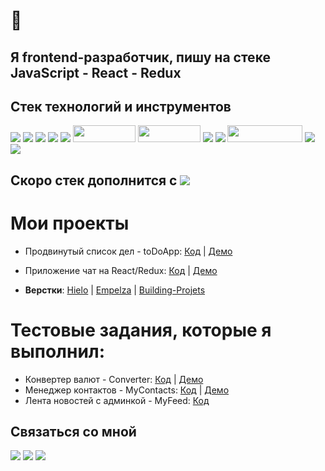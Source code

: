 # 👋 
## Я frontend-разработчик, пишу на стеке JavaScript - React - Redux

<!--
**lors08-08/lors08-08** is a ✨ _special_ ✨ repository because its `README.md` (this file) appears on your GitHub profile.

Here are some ideas to get you started:

- 🔭 I’m currently working on ...
- 🌱 I’m currently learning ...
- 👯 I’m looking to collaborate on ...
- 🤔 I’m looking for help with ...
- 💬 Ask me about ...
- 📫 How to reach me: ...
- 😄 Pronouns: ...
- ⚡ Fun fact: ...
-->

## Cтек технологий и инструментов 

![](https://img.shields.io/badge/javascript%20-%23323330.svg?&style=for-the-badge&logo=javascript&logoColor=%23F7DF1E)
![](https://img.shields.io/badge/react%20-%2320232a.svg?&style=for-the-badge&logo=react&logoColor=%2361DAFB)
![](https://img.shields.io/badge/redux%20-%23593d88.svg?&style=for-the-badge&logo=redux&logoColor=white)
![](https://img.shields.io/badge/react_router%20-CA4245.svg?&style=for-the-badge&logo=react-router&logoColor=white)
![](https://img.shields.io/badge/bootstrap%20-%23563D7C.svg?&style=for-the-badge&logo=bootstrap&logoColor=white)
<img src="https://camo.githubusercontent.com/2c35078344be480c144d239355446838b6e63cfbbf650077a209262728ba3440/68747470733a2f2f696d672e736869656c64732e696f2f62616467652f4769742d626c61636b3f7374796c653d666c61742d737175617265266c6f676f3d676974" width="100" height="27">
<img src="https://camo.githubusercontent.com/1f11106396efd0b619f5497783ec2c078946acdeb1cc5e872b07baf8af40baf8/68747470733a2f2f696d672e736869656c64732e696f2f62616467652f50726574746965722d626c61636b3f7374796c653d666c61742d737175617265266c6f676f3d7072657474696572" width="100" height="27">
![](https://img.shields.io/badge/html5%20-%23E34F26.svg?&style=for-the-badge&logo=html5&logoColor=white)
![](https://img.shields.io/badge/css-%23239120.svg?&style=for-the-badge&logo=css3&logoColor=white)
<img src="https://cdn.icon-icons.com/icons2/2530/PNG/512/jetbrains_webstorm_button_icon_151873.png" width="120" height="27">
![](https://img.shields.io/badge/windows-0078D6?logo=windows&logoColor=white&style=for-the-badge)  
![](https://cdn.rawgit.com/sindresorhus/awesome/d7305f38d29fed78fa85652e3a63e154dd8e8829/media/badge.svg)  


## Скоро стек дополнится с ![](https://img.shields.io/badge/styled_components%20-DB7093.svg?&style=for-the-badge&logo=styled-components&logoColor=white)

# Мои проекты

* Продвинутый список дел - toDoApp: [Код](https://github.com/lors08-08/to-do-app) | [Демо](https://to-do-app-lors.herokuapp.com/)  

* Приложение чат на React/Redux: [Код](https://github.com/lors08-08/chat-telegram) | [Демо](https://chat-app-lors.herokuapp.com/)  

* **Верстки**: [Hielo](https://lors08-08.github.io/hielo/) | [Empelza](https://lors08-08.github.io/empelza/) | [Building-Projets](https://lors08-08.github.io/building-projects/)

# Тестовые задания, которые я выполнил:
* Конвертер валют - Converter: [Код](https://github.com/lors08-08/converter) | [Демо](https://converter-lors.herokuapp.com/)
* Менеджер контактов - MyContacts: [Код](https://github.com/lors08-08/contactsmanager-hh) | [Демо](https://contactsmanager-lors.herokuapp.com/)
* Лента новостей с админкой - MyFeed: [Код](https://github.com/lors08-08/spaprofilancegroup-testhh)

## Связаться со мной

[![](https://img.shields.io/badge/WHATSAPP-25D366?&style=for-the-badge&logo=whatsapp&logoColor=white&&s=250)](https://wa.me/79389077810)
[![](https://img.shields.io/badge/telegram-D14836?color=2CA5E0&style=for-the-badge&logo=telegram&logoColor=white&&s=250)](https://t-do.ru/thels8)
[![](https://img.shields.io/badge/instagram-%23E4405F.svg?&style=for-the-badge&logo=instagram&logoColor=white&&s=250)](https://instagram.com/lors.08?=nametag)





